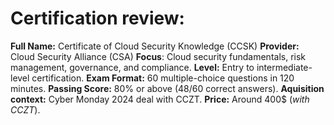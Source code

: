 # Certification review:

**Full Name:** Certificate of Cloud Security Knowledge (CCSK)
**Provider:** Cloud Security Alliance (CSA)
**Focus**: Cloud security fundamentals, risk management, governance, and compliance.
**Level:** Entry to intermediate-level certification.
**Exam Format:** 60 multiple-choice questions in 120 minutes.
**Passing Score:** 80% or above (48/60 correct answers).
**Aquisition context:** Cyber Monday 2024 deal with CCZT.
**Price:** Around 400$ (_with CCZT_). 
